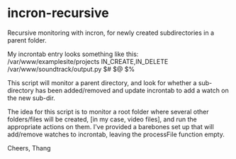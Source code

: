 incron-recursive
================

Recursive monitoring with incron, for newly created subdirectories in a parent folder.

My incrontab entry looks something like this: 
/var/www/examplesite/projects IN_CREATE,IN_DELETE /var/www/soundtrack/output.py $# $@ $%

This script will monitor a parent directory, and look for whether a sub-directory has been 
added/removed and update incrontab to add a watch on the new sub-dir.

The idea for this script is to monitor a root folder where several other folders/files will be created, [in my case, video files], and run the appropriate actions on them. I've provided a barebones set up that will add/remove watches to incrontab, leaving the processFile function empty. 

Cheers,
Thang